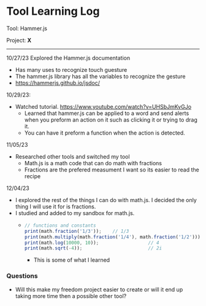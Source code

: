 # Tool Learning Log

Tool: Hammer.js

Project: **X**

---

10/27/23
Explored the Hammer.js documentation
* Has many uses to recognize touch guesture
* The hammer.js library has all the variables to recognize the gesture
* https://hammerjs.github.io/jsdoc/

10/29/23:
* Watched tutorial. https://www.youtube.com/watch?v=UHSbJmKvGJo
  * Learned that hammer.js can be applied to a word and send alerts when you preform an action on it such as clicking it or trying to drag it.
  * You can have it preform a function when the action is detected.

11/05/23
* Researched other tools and switched my tool
  * Math.js is a math code that can do math with fractions
  * Fractions are the prefered measument I want so its easier to read the recipe
 
12/04/23
* I explored the rest of the things I can do with math.js. I decided the only thing I will use it for is fractions.
* I studied and added to my sandbox for math.js.
  * ``` js
    // functions and constants
    print(math.fraction('1/3'));    // 1/3
    print(math.multiply(math.fraction('1/4'), math.fraction('1/2'))) // 1/8
    print(math.log(10000, 10));                  // 4
    print(math.sqrt(-4));                        // 2i
    ```
    * This is some of what I learned
 
### Questions 
* Will this make my freedom project easier to create or will it end up taking more time then a possible other tool? 


<!-- 
* Links you used today (websites, videos, etc)
* Things you tried, progress you made, etc
* Challenges, a-ha moments, etc
* Questions you still have
* What you're going to try next
-->
